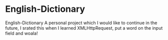 # English-Dictionary

English-Dictionary
A personal project which I would like to continue in the future, 
I srated this when I learned XMLHttpRequest, 
put a word on the input field and woala!
